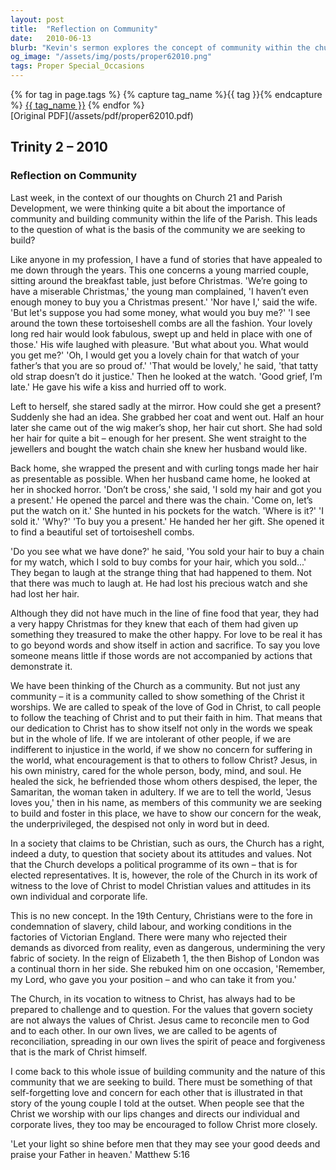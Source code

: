 ```yaml
---
layout: post
title:  "Reflection on Community"
date:   2010-06-13
blurb: "Kevin's sermon explores the concept of community within the church, emphasizing the importance of love and sacrifice as demonstrated through actions. He narrates a story of a couple's selfless love at Christmas, using it as a metaphor for the church's call to embody Christ's teachings. The sermon challenges the church to actively show concern for the marginalized and to be agents of reconciliation, reflecting Christian values in society."
og_image: "/assets/img/posts/proper62010.png"
tags: Proper Special_Occasions
---    
```

<div class="tag-pills">
  {% for tag in page.tags %}
    {% capture tag_name %}{{ tag }}{% endcapture %}
    <a href="{{ site.baseurl }}/tag/{{ tag_name }}" class="tag-pill">{{ tag_name }}</a>
  {% endfor %}
</div>
[Original PDF](/assets/pdf/proper62010.pdf)

## Trinity 2 – 2010
### Reflection on Community

Last week, in the context of our thoughts on Church 21 and Parish Development, we were thinking quite a bit about the importance of community and building community within the life of the Parish. This leads to the question of what is the basis of the community we are seeking to build?

Like anyone in my profession, I have a fund of stories that have appealed to me down through the years. This one concerns a young married couple, sitting around the breakfast table, just before Christmas. 'We’re going to have a miserable Christmas,' the young man complained, 'I haven’t even enough money to buy you a Christmas present.' 'Nor have I,' said the wife. 'But let's suppose you had some money, what would you buy me?' 'I see around the town these tortoiseshell combs are all the fashion. Your lovely long red hair would look fabulous, swept up and held in place with one of those.' His wife laughed with pleasure. 'But what about you. What would you get me?' 'Oh, I would get you a lovely chain for that watch of your father’s that you are so proud of.' 'That would be lovely,' he said, 'that tatty old strap doesn’t do it justice.' Then he looked at the watch. 'Good grief, I’m late.' He gave his wife a kiss and hurried off to work.

Left to herself, she stared sadly at the mirror. How could she get a present? Suddenly she had an idea. She grabbed her coat and went out. Half an hour later she came out of the wig maker’s shop, her hair cut short. She had sold her hair for quite a bit – enough for her present. She went straight to the jewellers and bought the watch chain she knew her husband would like.

Back home, she wrapped the present and with curling tongs made her hair as presentable as possible. When her husband came home, he looked at her in shocked horror. 'Don’t be cross,' she said, 'I sold my hair and got you a present.' He opened the parcel and there was the chain. 'Come on, let’s put the watch on it.' She hunted in his pockets for the watch. 'Where is it?' 'I sold it.' 'Why?' 'To buy you a present.' He handed her her gift. She opened it to find a beautiful set of tortoiseshell combs.

'Do you see what we have done?' he said, 'You sold your hair to buy a chain for my watch, which I sold to buy combs for your hair, which you sold...' They began to laugh at the strange thing that had happened to them. Not that there was much to laugh at. He had lost his precious watch and she had lost her hair.

Although they did not have much in the line of fine food that year, they had a very happy Christmas for they knew that each of them had given up something they treasured to make the other happy. For love to be real it has to go beyond words and show itself in action and sacrifice. To say you love someone means little if those words are not accompanied by actions that demonstrate it.

We have been thinking of the Church as a community. But not just any community – it is a community called to show something of the Christ it worships. We are called to speak of the love of God in Christ, to call people to follow the teaching of Christ and to put their faith in him. That means that our dedication to Christ has to show itself not only in the words we speak but in the whole of life. If we are intolerant of other people, if we are indifferent to injustice in the world, if we show no concern for suffering in the world, what encouragement is that to others to follow Christ? Jesus, in his own ministry, cared for the whole person, body, mind, and soul. He healed the sick, he befriended those whom others despised, the leper, the Samaritan, the woman taken in adultery. If we are to tell the world, 'Jesus loves you,' then in his name, as members of this community we are seeking to build and foster in this place, we have to show our concern for the weak, the underprivileged, the despised not only in word but in deed.

In a society that claims to be Christian, such as ours, the Church has a right, indeed a duty, to question that society about its attitudes and values. Not that the Church develops a political programme of its own – that is for elected representatives. It is, however, the role of the Church in its work of witness to the love of Christ to model Christian values and attitudes in its own individual and corporate life.

This is no new concept. In the 19th Century, Christians were to the fore in condemnation of slavery, child labour, and working conditions in the factories of Victorian England. There were many who rejected their demands as divorced from reality, even as dangerous, undermining the very fabric of society. In the reign of Elizabeth 1, the then Bishop of London was a continual thorn in her side. She rebuked him on one occasion, 'Remember, my Lord, who gave you your position – and who can take it from you.'

The Church, in its vocation to witness to Christ, has always had to be prepared to challenge and to question. For the values that govern society are not always the values of Christ. Jesus came to reconcile men to God and to each other. In our own lives, we are called to be agents of reconciliation, spreading in our own lives the spirit of peace and forgiveness that is the mark of Christ himself.

I come back to this whole issue of building community and the nature of this community that we are seeking to build. There must be something of that self-forgetting love and concern for each other that is illustrated in that story of the young couple I told at the outset. When people see that the Christ we worship with our lips changes and directs our individual and corporate lives, they too may be encouraged to follow Christ more closely.

'Let your light so shine before men that they may see your good deeds and praise your Father in heaven.' Matthew 5:16
